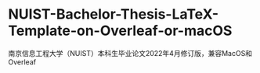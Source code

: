 # NUIST-Bachelor-Thesis-LaTeX-Template-on-Overleaf-or-macOS
南京信息工程大学（NUIST）本科生毕业论文2022年4月修订版，兼容MacOS和Overleaf
